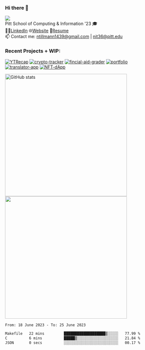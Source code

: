 ### Hi there 👋
![](https://komarev.com/ghpvc/?username=nicktill&style=for-the-badge)<br>
Pitt School of Computing & Information '23 🎓<br/>
🧑‍💼[LinkedIn](https://www.linkedin.com/in/nicholas-tillmann-4647b7187/) 🌐[Website](https://nicktill.github.io) 📄[Resume](https://nicktill.github.io/resume.pdf)<br/>
📫 Contact me: ntillmann1439@gmail.com | nit36@pitt.edu <br>


### Recent Projects + WIP:

[![YTRecap](https://github-readme-stats-sigma-five.vercel.app/api/pin/?username=nicktill&repo=ytrecap&theme=dark)](https://github.com/nicktill/ytrecap)
[![crypto-tracker](https://github-readme-stats-sigma-five.vercel.app/api/pin/?username=nicktill&repo=crypto-tracker&theme=dark)](https://github.com/nicktill/crypto-tracker)
[![fincial-aid-grader](https://github-readme-stats-sigma-five.vercel.app/api/pin/?username=nicktill&repo=cs1530-finance-group&theme=dark)](https://github.com/nicktill/cs1530-finance-group)
[![portfolio](https://github-readme-stats-sigma-five.vercel.app/api/pin/?username=nicktill&repo=nicktill.github.io&theme=dark)](https://github.com/nicktill/nicktill.github.io)
[![translator-app](https://github-readme-stats-sigma-five.vercel.app/api/pin/?username=nicktill&repo=translator-app&theme=dark)](https://github.com/nicktill/translator-app)
[![NFT-dApp](https://github-readme-stats-sigma-five.vercel.app/api/pin/?username=nicktill&repo=NFT-dApp&theme=dark)](https://github.com/nicktill/NFT-dApp)


<p class="center">
<img src="https://github-readme-stats-sigma-five.vercel.app/api?username=nicktill&show_icons=true&theme=dark" alt="GitHub stats" width=400 />
<img src="https://github-readme-streak-stats.herokuapp.com/?user=nicktill&show_icons=true&theme=dark" width=400  />
</p>


<!--START_SECTION:waka-->

```txt
From: 18 June 2023 - To: 25 June 2023

Makefile   22 mins         ███████████████████▒░░░░░   77.99 %
C          6 mins          █████▒░░░░░░░░░░░░░░░░░░░   21.84 %
JSON       0 secs          ░░░░░░░░░░░░░░░░░░░░░░░░░   00.17 %
```

<!--END_SECTION:waka-->


<p align="center">
	
